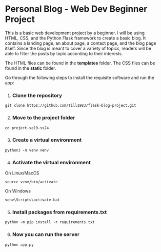 # Personal Blog - Web Dev Beginner Project

This is a basic web development project by a beginner. I will be using HTML, CSS, and the Python Flask framework to create a basic blog.
It contains a landing page, an about page, a contact page, and the blog page itself. Since the blog is meant to cover a variety of topics, readers
will be able to filter the posts by topic according to their interests.

The HTML files can be found in the **templates** folder. 
The CSS files can be found in the **static** folder.

Go through the following steps to install the requisite software and run the app:

1. ### Clone the repository
```
git clone https://github.com/Till1983/flask-blog-project.git
```

2. ### Move to the project folder
```
cd project-se19-ss24
```

3. ### Create a virtual environment
```
python3 -m venv venv
```

4. ### Activate the virtual environment
On Linux/MacOS
```
source venv/bin/activate
````
On Windows
```
venv\Scripts\activate.bat
```

5. ### Install packages from requirements.txt
```
python -m pip install -r requirements.txt
```

6. ### Now you can run the server
```
python app.py
```
